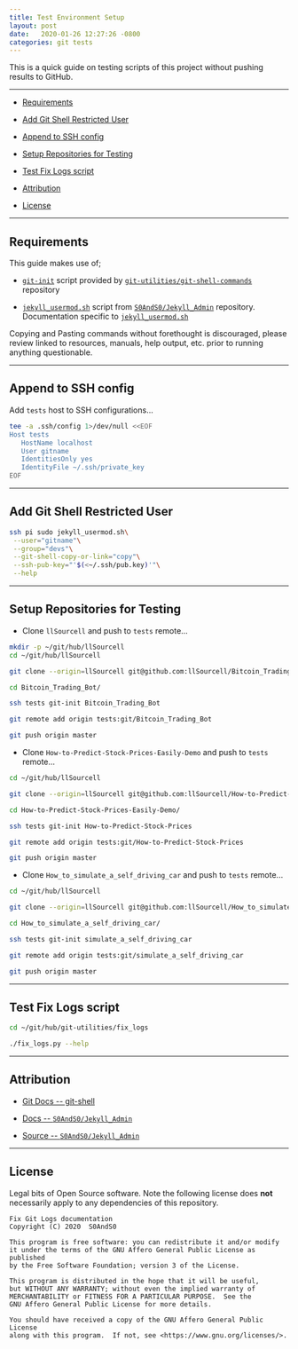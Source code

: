 ```yaml
---
title: Test Environment Setup
layout: post
date:   2020-01-26 12:27:26 -0800
categories: git tests
---
```




This is a quick guide on testing scripts of this project without pushing results to GitHub.


------

- [Requirements][heading__requirements]

- [Add Git Shell Restricted User][heading__add_git_shell_restricted_user]

- [Append to SSH config][heading__append_to_ssh_config]

- [Setup Repositories for Testing][heading__setup_repositories_for_testing]

- [Test Fix Logs script][heading__test_fix_logs_script]

- [Attribution][heading__attribution]

- [License][heading__license]


------


## Requirements
[heading__requirements]: #requirements


This guide makes use of;


- [`git-init`](https://github.com/git-utilities/git-shell-commands/blob/master/git-init) script provided by [`git-utilities/git-shell-commands`](https://github.com/git-utilities/git-shell-commands) repository

- [`jekyll_usermod.sh`](https://github.com/S0AndS0/Jekyll_Admin/blob/master/jekyll_usermod.sh) script from [`S0AndS0/Jekyll_Admin`](https://github.com/S0AndS0/Jekyll_Admin) repository. Documentation specific to [`jekyll_usermod.sh`](https://s0ands0.github.io/Jekyll_Admin/administration/jekyll-usermod/)


Copying and Pasting commands without forethought is discouraged, please review linked to resources, manuals, help output, etc. prior to running anything questionable.


___


## Append to SSH config
[heading__append_to_ssh_config]: #append-to-ssh-config


Add `tests` host to SSH configurations...


```Bash
tee -a .ssh/config 1>/dev/null <<EOF
Host tests
   HostName localhost
   User gitname
   IdentitiesOnly yes
   IdentityFile ~/.ssh/private_key
EOF
```


___


## Add Git Shell Restricted User
[heading__add_git_shell_restricted_user]: #add-git-shell-restricted-user


```Bash
ssh pi sudo jekyll_usermod.sh\
 --user="gitname"\
 --group="devs"\
 --git-shell-copy-or-link="copy"\
 --ssh-pub-key="'$(<~/.ssh/pub.key)'"\
 --help
```


___


## Setup Repositories for Testing
[heading__setup_repositories_for_testing]: #setup-repositories-for-testing


- Clone `llSourcell` and push to `tests` remote...


```Bash
mkdir -p ~/git/hub/llSourcell
cd ~/git/hub/llSourcell

git clone --origin=llSourcell git@github.com:llSourcell/Bitcoin_Trading_Bot.git

cd Bitcoin_Trading_Bot/

ssh tests git-init Bitcoin_Trading_Bot

git remote add origin tests:git/Bitcoin_Trading_Bot

git push origin master
```


- Clone `How-to-Predict-Stock-Prices-Easily-Demo` and push to `tests` remote...


```Bash
cd ~/git/hub/llSourcell

git clone --origin=llSourcell git@github.com:llSourcell/How-to-Predict-Stock-Prices-Easily-Demo.git

cd How-to-Predict-Stock-Prices-Easily-Demo/

ssh tests git-init How-to-Predict-Stock-Prices

git remote add origin tests:git/How-to-Predict-Stock-Prices

git push origin master
```


- Clone `How_to_simulate_a_self_driving_car` and push to `tests` remote...


```Bash
cd ~/git/hub/llSourcell

git clone --origin=llSourcell git@github.com:llSourcell/How_to_simulate_a_self_driving_car.git

cd How_to_simulate_a_self_driving_car/

ssh tests git-init simulate_a_self_driving_car

git remote add origin tests:git/simulate_a_self_driving_car

git push origin master
```


___


## Test Fix Logs script
[heading__test_fix_logs_script]: #test-fix-logs-script


```Bash
cd ~/git/hub/git-utilities/fix_logs

./fix_logs.py --help
```


___


## Attribution
[heading__attribution]: #attribution


- [Git Docs -- git-shell](https://git-scm.com/docs/git-shell)

- [Docs -- `S0AndS0/Jekyll_Admin`](https://s0ands0.github.io/Jekyll_Admin/)

- [Source -- `S0AndS0/Jekyll_Admin`](https://github.com/S0AndS0/Jekyll_Admin/)


___


## License
[heading__license]: #license "&#x2696; Legal bits of Open Source software"


Legal bits of Open Source software. Note the following license does **not** necessarily apply to any dependencies of this repository.


```
Fix Git Logs documentation
Copyright (C) 2020  S0AndS0

This program is free software: you can redistribute it and/or modify
it under the terms of the GNU Affero General Public License as published
by the Free Software Foundation; version 3 of the License.

This program is distributed in the hope that it will be useful,
but WITHOUT ANY WARRANTY; without even the implied warranty of
MERCHANTABILITY or FITNESS FOR A PARTICULAR PURPOSE.  See the
GNU Affero General Public License for more details.

You should have received a copy of the GNU Affero General Public License
along with this program.  If not, see <https://www.gnu.org/licenses/>.
```

